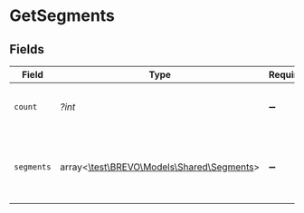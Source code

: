 # GetSegments


## Fields

| Field                                                                        | Type                                                                         | Required                                                                     | Description                                                                  | Example                                                                      |
| ---------------------------------------------------------------------------- | ---------------------------------------------------------------------------- | ---------------------------------------------------------------------------- | ---------------------------------------------------------------------------- | ---------------------------------------------------------------------------- |
| `count`                                                                      | *?int*                                                                       | :heavy_minus_sign:                                                           | Number of Segments in your account                                           | 10                                                                           |
| `segments`                                                                   | array<[\test\BREVO\Models\Shared\Segments](../../models/shared/Segments.md)> | :heavy_minus_sign:                                                           | Listing of all the segments available in your account                        |                                                                              |